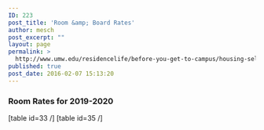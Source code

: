 ```yaml
---
ID: 223
post_title: 'Room &amp; Board Rates'
author: mesch
post_excerpt: ""
layout: page
permalink: >
  http://www.umw.edu/residencelife/before-you-get-to-campus/housing-selection/rates/
published: true
post_date: 2016-02-07 15:13:20
---
```

<h3>Room Rates for 2019-2020</h3>
<div></div>
<div>[table id=33 /]
[table id=35 /]</div>